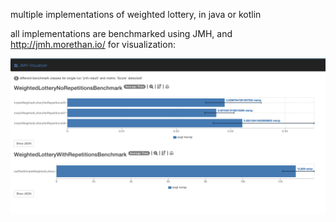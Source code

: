 multiple implementations of weighted lottery, in java or kotlin

all implementations are benchmarked using JMH, and http://jmh.morethan.io/ for visualization:

![Alt text](/benchmark.png "Benchmark")

